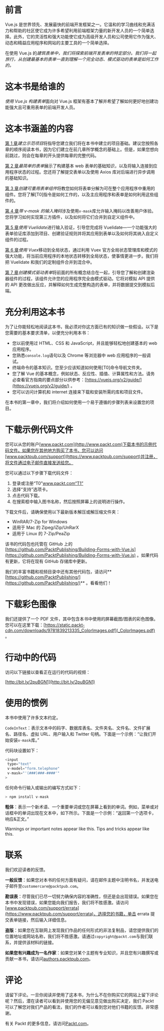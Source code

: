 # 前言

Vue.js 是世界领先、发展最快的前端开发框架之一。它温和的学习曲线和充满活力和帮助的社区使它成为许多希望利用前端框架力量的新开发人员的一个简单选择。此外，它的灵活性和强大功能使它成为高级开发人员和公司使用它作为强大、动态和精益应用程序和网站的主要工具的一个简单选择。

在使用 Vue.js 的*建筑表单中，我们将探索前端开发表单的特定部分。我们将一起旅行，从创建最基本的表单一直到理解一个完全动态、模式驱动的表单是如何工作的。*

# 这本书是给谁的

*使用 Vue.js 构建表单*面向对 Vue.js 框架有基本了解并希望了解如何更好地创建功能强大且可重用表单的前端开发人员。

# 这本书涵盖的内容

[第 1 章](1.html)*建立示范项目*将指导您建立我们将在本书中建立的项目基础。建议您按照各章的顺序阅读本书，因为它们建立在前几章所学概念的基础上。但是，如果您想向前跳过，则会在每章的开头提供每章的完整代码。

[第 2 章](2.html)*最简单的表单*展示了构建基本 web 表单的基础知识，以及将输入连接到应用程序状态的过程。您还将了解提交表单以及使用 Axios 库对后端进行异步调用的基础知识。

[第 3 章](3.html)*创建可重用表单组件*将教您如何将表单分解为可在整个应用程序中重用的组件。您将了解[T0]指令是如何工作的，以及主应用程序和表单是如何利用这些组件的。

[第 4 章](4.html)*带 v-mask 的输入掩码*涉及使用`v-mask`库允许输入掩码以改善用户体验。您将学习如何实现第三方插件，以及如何将它们合并到自定义组件中。

[第 5 章](5.html)*使用 Vuelidate*进行输入验证，引导您完成将 Vuelidate—一个功能强大的表单验证库添加到项目、创建验证规则并将其应用到表单以及如何将其纳入自定义组件的过程。

[第 6 章](6.html)*使用 Vuex*移动到全局状态，通过利用 Vuex 官方全局状态管理库和模式的强大功能，将当前应用程序的本地状态转移到全局状态，使事情更进一步。我们将把 Vuelidate 和我们的定制组件合并到混合中。

[第 7 章](7.html)*创建模式驱动表单*将前面的所有概念结合在一起，引导您了解和创建渲染器组件的过程，该组件允许您的应用程序完全由模式驱动。它将对模拟 API 提供的 API 更改做出反应，并解释如何生成完整构造的表单，并将数据提交到模拟后端。

# 充分利用这本书

为了让你能轻松地阅读这本书，我必须对你这方面已有的知识做一些假设。以下是您需要的基本要求清单，以便充分利用本书：

*   您以前使用过 HTML、CSS 和 JavaScript，并且能够轻松地创建基本的 web 应用程序。
*   您熟悉`console.log`语句以及 Chrome 等浏览器中 web 应用程序的一般调试。
*   终端命令的基本知识。您至少应该知道如何使用[T0]命令导航文件夹。
*   您了解 Vue 的基本概念，例如状态、反应性、插值、计算属性和方法。请务必查看官方指南的要点部分以供参考：[https://vuejs.org/v2/guide/](https://vuejs.org/v2/guide/) 。
*   您可以访问计算机和 internet 连接来下载和安装所需的库和项目文件。

在本书的第一章中，我们将介绍如何使用一个易于遵循的步骤列表来设置您的项目。

# 下载示例代码文件

您可以从您的账户[www.packt.com](http://www.packt.com)下载本书的示例代码文件。如果您在其他地方购买了本书，您可以访问[www.packtpub.com/support](https://www.packtpub.com/support)并注册，将文件通过电子邮件直接发送给您。

您可以通过以下步骤下载代码文件：

1.  登录或注册“T0”www.packt.com“T1”
2.  选择“支持”选项卡。
3.  点击代码下载。
4.  在搜索框中输入图书名称，然后按照屏幕上的说明进行操作。

下载文件后，请确保使用以下最新版本解压或解压缩文件夹：

*   WinRAR/7-Zip for Windows
*   适用于 Mac 的 Zipeg/iZip/UnRarX
*   适用于 Linux 的 7-Zip/PeaZip

该书的代码包也托管在 GitHub 上的[https://github.com/PacktPublishing/Building-Forms-with-Vue.js](https://github.com/PacktPublishing/Building-Forms-with-Vue.js) 。如果代码有更新，它将在现有 GitHub 存储库中更新。

我们的丰富书籍和视频目录中还有其他代码包，请访问**[https://github.com/PacktPublishing/](https://github.com/PacktPublishing/)** 。看看他们！

# 下载彩色图像

我们还提供了一个 PDF 文件，其中包含本书中使用的屏幕截图/图表的彩色图像。您可以在这里下载：[https://static.packt-cdn.com/downloads/9781839213335_ColorImages.pdf](_ColorImages.pdf) 。

# 行动中的代码

访问以下链接以查看正在运行的代码的视频：

[http://bit.ly/2puBGN1](http://bit.ly/2puBGN1)

# 使用的惯例

本书中使用了许多文本约定。

`CodeInText`：表示文本中的码字、数据库表名、文件夹名、文件名、文件扩展名、路径名、虚拟 URL、用户输入和 Twitter 句柄。下面是一个示例：“让我们开始安装`v-mask`库。”

代码块设置如下：

```js
<input 
 type="text"
 v-model="form.telephone"
 v-mask="'(###)###-####'"
>
```

任何命令行输入或输出的编写方式如下：

```js
> npm install v-mask
```

**粗体**：表示一个新术语、一个重要单词或您在屏幕上看到的单词。例如，菜单或对话框中的单词出现在文本中，如下所示。下面是一个示例：“返回第一个选项卡，响应&正文。”

Warnings or important notes appear like this. Tips and tricks appear like this.

# 联系

我们欢迎读者的反馈。

**一般反馈**：如果您对本书的任何方面有疑问，请在邮件主题中注明书名，并发送电子邮件至`customercare@packtpub.com`。

**勘误表**：尽管我们已尽一切努力确保内容的准确性，但还是会出现错误。如果您在本书中发现错误，如果您能向我们报告，我们将不胜感激。请访问[www.packtpub.com/support/errata](https://www.packtpub.com/support/errata)，选择您的书籍，单击 errata 提交表单链接，然后输入详细信息。

**盗版**：如果您在互联网上发现我们作品的任何形式的非法复制品，请您提供我们的位置地址或网站名称，我们将不胜感激。请通过`copyright@packt.com`与我们联系，并提供该材料的链接。

**如果您有兴趣成为一名作家**：如果您对某个主题有专业知识，并且您有兴趣撰写或贡献一本书，请访问[authors.packtpub.com](http://authors.packtpub.com/)。

# 评论

请留下评论。一旦你阅读并使用了这本书，为什么不在你购买它的网站上留下评论呢？然后，潜在读者可以看到并使用您的无偏见意见做出购买决定，我们 Packt 可以了解您对我们产品的看法，我们的作者可以看到您对他们书籍的反馈。非常感谢。

有关 Packt 的更多信息，请访问[Packt.com](http://www.packt.com/)。